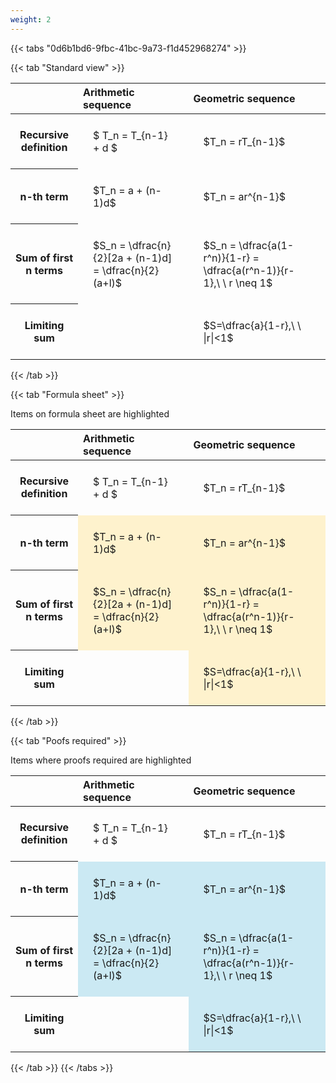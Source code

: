 ```yaml
---
weight: 2
---
```


{{< tabs "0d6b1bd6-9fbc-41bc-9a73-f1d452968274" >}}

{{< tab "Standard view" >}}

<style type="text/css">
#T_b7b32 th.col_heading {
  text-align: left;
  font-size: 1em;
}
#T_b7b32 td {
  text-align: left;
  font-size: 1em;
  padding: 1.5em;
}
</style>
<table id="T_b7b32">
  <thead>
    <tr>
      <th class="blank level0" >&nbsp;</th>
      <th id="T_b7b32_level0_col0" class="col_heading level0 col0" >Arithmetic sequence</th>
      <th id="T_b7b32_level0_col1" class="col_heading level0 col1" >Geometric sequence</th>
    </tr>
  </thead>
  <tbody>
    <tr>
      <th id="T_b7b32_level0_row0" class="row_heading level0 row0" >Recursive definition</th>
      <td id="T_b7b32_row0_col0" class="data row0 col0" >$ T_n = T_{n-1} + d $</td>
      <td id="T_b7b32_row0_col1" class="data row0 col1" >$T_n = rT_{n-1}$</td>
    </tr>
    <tr>
      <th id="T_b7b32_level0_row1" class="row_heading level0 row1" >n-th term</th>
      <td id="T_b7b32_row1_col0" class="data row1 col0" >$T_n = a + (n-1)d$</td>
      <td id="T_b7b32_row1_col1" class="data row1 col1" >$T_n = ar^{n-1}$</td>
    </tr>
    <tr>
      <th id="T_b7b32_level0_row2" class="row_heading level0 row2" >Sum of first n terms</th>
      <td id="T_b7b32_row2_col0" class="data row2 col0" >$S_n = \dfrac{n}{2}[2a + (n-1)d] = \dfrac{n}{2}(a+l)$</td>
      <td id="T_b7b32_row2_col1" class="data row2 col1" >$S_n = \dfrac{a(1-r^n)}{1-r} = \dfrac{a(r^n-1)}{r-1},\ \  r \neq 1$</td>
    </tr>
    <tr>
      <th id="T_b7b32_level0_row3" class="row_heading level0 row3" >Limiting sum</th>
      <td id="T_b7b32_row3_col0" class="data row3 col0" ></td>
      <td id="T_b7b32_row3_col1" class="data row3 col1" >$S=\dfrac{a}{1-r},\ \ |r|<1$</td>
    </tr>
  </tbody>
</table>
{{< /tab >}}

{{< tab "Formula sheet" >}}

Items on formula sheet are highlighted 
<br>
<style type="text/css">
#T_4202a th.col_heading {
  text-align: left;
  font-size: 1em;
}
#T_4202a td {
  text-align: left;
  font-size: 1em;
  padding: 1.5em;
}
#T_4202a_row0_col0, #T_4202a_row0_col1, #T_4202a_row3_col0 {
  background-color: rgba(0,0,0,0);
}
#T_4202a_row1_col0, #T_4202a_row1_col1, #T_4202a_row2_col0, #T_4202a_row2_col1, #T_4202a_row3_col1 {
  background-color: rgba(255,194,10, 0.2);
}
</style>
<table id="T_4202a">
  <thead>
    <tr>
      <th class="blank level0" >&nbsp;</th>
      <th id="T_4202a_level0_col0" class="col_heading level0 col0" >Arithmetic sequence</th>
      <th id="T_4202a_level0_col1" class="col_heading level0 col1" >Geometric sequence</th>
    </tr>
  </thead>
  <tbody>
    <tr>
      <th id="T_4202a_level0_row0" class="row_heading level0 row0" >Recursive definition</th>
      <td id="T_4202a_row0_col0" class="data row0 col0" >$ T_n = T_{n-1} + d $</td>
      <td id="T_4202a_row0_col1" class="data row0 col1" >$T_n = rT_{n-1}$</td>
    </tr>
    <tr>
      <th id="T_4202a_level0_row1" class="row_heading level0 row1" >n-th term</th>
      <td id="T_4202a_row1_col0" class="data row1 col0" >$T_n = a + (n-1)d$</td>
      <td id="T_4202a_row1_col1" class="data row1 col1" >$T_n = ar^{n-1}$</td>
    </tr>
    <tr>
      <th id="T_4202a_level0_row2" class="row_heading level0 row2" >Sum of first n terms</th>
      <td id="T_4202a_row2_col0" class="data row2 col0" >$S_n = \dfrac{n}{2}[2a + (n-1)d] = \dfrac{n}{2}(a+l)$</td>
      <td id="T_4202a_row2_col1" class="data row2 col1" >$S_n = \dfrac{a(1-r^n)}{1-r} = \dfrac{a(r^n-1)}{r-1},\ \  r \neq 1$</td>
    </tr>
    <tr>
      <th id="T_4202a_level0_row3" class="row_heading level0 row3" >Limiting sum</th>
      <td id="T_4202a_row3_col0" class="data row3 col0" ></td>
      <td id="T_4202a_row3_col1" class="data row3 col1" >$S=\dfrac{a}{1-r},\ \ |r|<1$</td>
    </tr>
  </tbody>
</table>
{{< /tab >}}

{{< tab "Poofs required" >}}

Items where proofs required are highlighted 
<br>
<style type="text/css">
#T_f33b2 th.col_heading {
  text-align: left;
  font-size: 1em;
}
#T_f33b2 td {
  text-align: left;
  font-size: 1em;
  padding: 1.5em;
}
#T_f33b2_row0_col0, #T_f33b2_row0_col1, #T_f33b2_row3_col0 {
  background-color: rgba(0,0,0,0);
}
#T_f33b2_row1_col0, #T_f33b2_row1_col1, #T_f33b2_row2_col0, #T_f33b2_row2_col1, #T_f33b2_row3_col1 {
  background-color: rgba(0,150,200, 0.2);
}
</style>
<table id="T_f33b2">
  <thead>
    <tr>
      <th class="blank level0" >&nbsp;</th>
      <th id="T_f33b2_level0_col0" class="col_heading level0 col0" >Arithmetic sequence</th>
      <th id="T_f33b2_level0_col1" class="col_heading level0 col1" >Geometric sequence</th>
    </tr>
  </thead>
  <tbody>
    <tr>
      <th id="T_f33b2_level0_row0" class="row_heading level0 row0" >Recursive definition</th>
      <td id="T_f33b2_row0_col0" class="data row0 col0" >$ T_n = T_{n-1} + d $</td>
      <td id="T_f33b2_row0_col1" class="data row0 col1" >$T_n = rT_{n-1}$</td>
    </tr>
    <tr>
      <th id="T_f33b2_level0_row1" class="row_heading level0 row1" >n-th term</th>
      <td id="T_f33b2_row1_col0" class="data row1 col0" >$T_n = a + (n-1)d$</td>
      <td id="T_f33b2_row1_col1" class="data row1 col1" >$T_n = ar^{n-1}$</td>
    </tr>
    <tr>
      <th id="T_f33b2_level0_row2" class="row_heading level0 row2" >Sum of first n terms</th>
      <td id="T_f33b2_row2_col0" class="data row2 col0" >$S_n = \dfrac{n}{2}[2a + (n-1)d] = \dfrac{n}{2}(a+l)$</td>
      <td id="T_f33b2_row2_col1" class="data row2 col1" >$S_n = \dfrac{a(1-r^n)}{1-r} = \dfrac{a(r^n-1)}{r-1},\ \  r \neq 1$</td>
    </tr>
    <tr>
      <th id="T_f33b2_level0_row3" class="row_heading level0 row3" >Limiting sum</th>
      <td id="T_f33b2_row3_col0" class="data row3 col0" ></td>
      <td id="T_f33b2_row3_col1" class="data row3 col1" >$S=\dfrac{a}{1-r},\ \ |r|<1$</td>
    </tr>
  </tbody>
</table>
{{< /tab >}}
{{< /tabs >}}